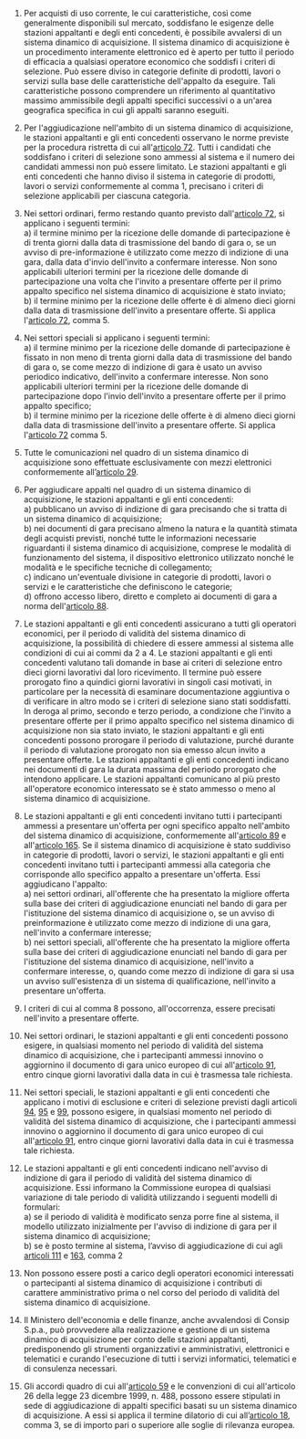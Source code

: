 1. Per acquisti di uso corrente, le cui caratteristiche, così come generalmente disponibili sul  mercato, soddisfano le esigenze delle stazioni appaltanti e degli enti concedenti, è possibile  avvalersi di un sistema dinamico di acquisizione. Il sistema dinamico di acquisizione è un  procedimento interamente elettronico ed è aperto per tutto il periodo di efficacia a qualsiasi  operatore economico che soddisfi i criteri di selezione. Può essere diviso in categorie definite  di prodotti, lavori o servizi sulla base delle caratteristiche dell'appalto da eseguire. Tali  caratteristiche possono comprendere un riferimento al quantitativo massimo ammissibile  degli appalti specifici successivi o a un'area geografica specifica in cui gli appalti saranno  eseguiti.

2. Per l'aggiudicazione nell'ambito di un sistema dinamico di acquisizione, le stazioni  appaltanti e gli enti concedenti osservano le norme previste per la procedura ristretta di cui  all'[articolo 72](/articolo-72/1). Tutti i candidati che soddisfano i criteri di selezione sono ammessi al sistema  e il numero dei candidati ammessi non può essere limitato. Le stazioni appaltanti e gli enti  concedenti che hanno diviso il sistema in categorie di prodotti, lavori o servizi  conformemente al comma 1, precisano i criteri di selezione applicabili per ciascuna  categoria.

3. Nei settori ordinari, fermo restando quanto previsto dall'[articolo 72](/articolo-72/1), si applicano i seguenti  termini: <br>a) il termine minimo per la ricezione delle domande di partecipazione è di trenta giorni dalla  data di trasmissione del bando di gara o, se un avviso di pre-informazione è utilizzato come mezzo di indizione di una gara, dalla data d'invio dell'invito a confermare interesse. Non sono applicabili ulteriori termini per la ricezione delle domande di partecipazione una volta  che l'invito a presentare offerte per il primo appalto specifico nel sistema dinamico di  acquisizione è stato inviato;<br>b) il termine minimo per la ricezione delle offerte è di almeno dieci giorni dalla data di  trasmissione dell'invito a presentare offerte. Si applica l'[articolo 72](/articolo-72/1), comma 5.

4. Nei settori speciali si applicano i seguenti  termini: <br>a) il termine minimo per la ricezione delle domande di partecipazione è fissato in non meno  di trenta giorni dalla data di trasmissione del bando di gara o, se come mezzo di indizione di  gara è usato un avviso periodico indicativo, dell'invito a confermare interesse. Non sono  applicabili ulteriori termini per la ricezione delle domande di partecipazione dopo l'invio  dell'invito a presentare offerte per il primo appalto specifico;<br>b) il termine minimo per la ricezione delle offerte è di almeno dieci giorni dalla data di  trasmissione dell'invito a presentare offerte. Si applica l'[articolo 72](/articolo-72/1) comma 5.

5. Tutte le comunicazioni nel quadro di un sistema dinamico di acquisizione sono effettuate  esclusivamente con mezzi elettronici conformemente all’[articolo 29](/articolo-39/1).

6. Per aggiudicare appalti nel quadro di un sistema dinamico di acquisizione, le stazioni  appaltanti e gli enti concedenti:  <br>a) pubblicano un avviso di indizione di gara precisando che si tratta di un sistema dinamico  di acquisizione;<br>b) nei documenti di gara precisano almeno la natura e la quantità stimata degli acquisti  previsti, nonché tutte le informazioni necessarie riguardanti il sistema dinamico di  acquisizione, comprese le modalità di funzionamento del sistema, il dispositivo elettronico  utilizzato nonché le modalità e le specifiche tecniche di collegamento;<br>c) indicano un'eventuale divisione in categorie di prodotti, lavori o servizi e le caratteristiche  che definiscono le categorie;<br>d) offrono accesso libero, diretto e completo ai documenti di gara a norma dell'[articolo 88](/articolo-88/1). 

7. Le stazioni appaltanti e gli enti concedenti assicurano a tutti gli operatori economici, per il  periodo di validità del sistema dinamico di acquisizione, la possibilità di chiedere di essere  ammessi al sistema alle condizioni di cui ai commi da 2 a 4. Le stazioni appaltanti e gli enti  concedenti valutano tali domande in base ai criteri di selezione entro dieci giorni lavorativi  dal loro ricevimento. Il termine può essere prorogato fino a quindici giorni lavorativi in  singoli casi motivati, in particolare per la necessità di esaminare documentazione aggiuntiva  o di verificare in altro modo se i criteri di selezione siano stati soddisfatti. In deroga al primo,  secondo e terzo periodo, a condizione che l'invito a presentare offerte per il primo appalto  specifico nel sistema dinamico di acquisizione non sia stato inviato, le stazioni appaltanti e  gli enti concedenti possono prorogare il periodo di valutazione, purché durante il periodo di  valutazione prorogato non sia emesso alcun invito a presentare offerte. Le stazioni appaltanti  e gli enti concedenti indicano nei documenti di gara la durata massima del periodo prorogato  che intendono applicare. Le stazioni appaltanti comunicano al più presto all'operatore  economico interessato se è stato ammesso o meno al sistema dinamico di acquisizione. 

8. Le stazioni appaltanti e gli enti concedenti invitano tutti i partecipanti ammessi a  presentare un'offerta per ogni specifico appalto nell'ambito del sistema dinamico di  acquisizione, conformemente all'[articolo 89](/articolo-89/1) e all'[articolo 165](/articolo-165/1). Se il sistema dinamico di  acquisizione è stato suddiviso in categorie di prodotti, lavori o servizi, le stazioni appaltanti e  gli enti concedenti invitano tutti i partecipanti ammessi alla categoria che corrisponde allo  specifico appalto a presentare un'offerta. Essi aggiudicano l'appalto: <br>a) nei settori ordinari, all'offerente che ha presentato la migliore offerta sulla base dei criteri  di aggiudicazione enunciati nel bando di gara per l'istituzione del sistema dinamico di  acquisizione o, se un avviso di preinformazione è utilizzato come mezzo di indizione di una  gara, nell'invito a confermare interesse;<br>b) nei settori speciali, all'offerente che ha presentato la migliore offerta sulla base dei criteri  di aggiudicazione enunciati nel bando di gara per l'istituzione del sistema dinamico di  acquisizione, nell'invito a confermare interesse, o, quando come mezzo di indizione di gara  si usa un avviso sull'esistenza di un sistema di qualificazione, nell'invito a presentare  un'offerta.  

9. I criteri di cui al comma 8 possono, all'occorrenza, essere precisati nell'invito a presentare offerte.
 
10. Nei settori ordinari, le stazioni appaltanti e gli enti concedenti possono esigere, in  qualsiasi momento nel periodo di validità del sistema dinamico di acquisizione, che i  partecipanti ammessi innovino o aggiornino il documento di gara unico europeo di cui  all'[articolo 91](/articolo-91/1), entro cinque giorni lavorativi dalla data in cui è trasmessa tale richiesta. 

11. Nei settori speciali, le stazioni appaltanti e gli enti concedenti che applicano i motivi di  esclusione e criteri di selezione previsti dagli articoli [94](/articolo-94/1), [95](/articolo-95/1) e [99](/articolo-99/2), possono esigere, in  qualsiasi momento nel periodo di validità del sistema dinamico di acquisizione, che i  partecipanti ammessi innovino o aggiornino il documento di gara unico europeo di cui all'[articolo 91](/articolo-91/1), entro cinque giorni lavorativi dalla data in cui è trasmessa tale richiesta. 

12. Le stazioni appaltanti e gli enti concedenti indicano nell'avviso di indizione di gara il  periodo di validità del sistema dinamico di acquisizione. Essi informano la Commissione  europea di qualsiasi variazione di tale periodo di validità utilizzando i seguenti modelli di  formulari:  <br>a) se il periodo di validità è modificato senza porre fine al sistema, il modello utilizzato  inizialmente per l'avviso di indizione di gara per il sistema dinamico di acquisizione;<br>b) se è posto termine al sistema, l’avviso di aggiudicazione di cui agli [articoli 111](/articolo-111/2) e [163](/articolo-163/1),  comma 2 

13. Non possono essere posti a carico degli operatori economici interessati o partecipanti al  sistema dinamico di acquisizione i contributi di carattere amministrativo prima o nel corso  del periodo di validità del sistema dinamico di acquisizione.

14. Il Ministero dell'economia e delle finanze, anche avvalendosi di Consip S.p.a., può  provvedere alla realizzazione e gestione di un sistema dinamico di acquisizione per conto  delle stazioni appaltanti, predisponendo gli strumenti organizzativi e amministrativi,  elettronici e telematici e curando l'esecuzione di tutti i servizi informatici, telematici e di  consulenza necessari.

15. Gli accordi quadro di cui all'[articolo 59](/articolo-59/2) e le convenzioni di cui all'articolo 26 della legge  23 dicembre 1999, n. 488, possono essere stipulati in sede di aggiudicazione di appalti  specifici basati su un sistema dinamico di acquisizione. A essi si applica il termine dilatorio  di cui all’[articolo 18](/articolo-18/2), comma 3, se di importo pari o superiore alle soglie di rilevanza  europea. 